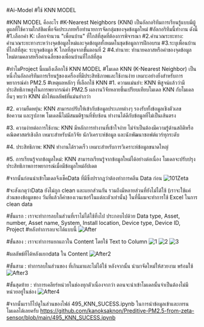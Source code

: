 #Ai-Model
#ใช้ KNN MODEL

#KNN MODEL คืออะไร
#K-Nearest Neighbors (KNN) เป็นอัลกอริทึมการเรียนรู้แบบมีผู้ดูแลที่ใช้ความใกล้ชิดเพื่อจัดประเภทหรือทำนายการจัดกลุ่มของจุดข้อมูลใหม่
#อัลกอริทึมนี้ทำงาน ดังนี้
#1.เลือกค่า K: เลือกจำนวน "เพื่อนบ้าน" ที่ใกล้ที่สุดที่ต้องการพิจารณา
#2.คำนวณระยะทาง: คำนวณระยะทางระหว่างจุดข้อมูลใหม่และจุดข้อมูลทั้งหมดในชุดข้อมูลการฝึกอบรม
#3.ระบุเพื่อนบ้านที่ใกล้ที่สุด: ระบุจุดข้อมูล K ใกลที่สุดจากขั้นตอนที่ 2
#4.ทำนาย: ทำนายคลาสหรือค่าของจุดข้อมูลใหม่ตามคลาสหรือค่าเฉลี่ยของเพื่อนบ้านที่ใกล้ที่สุด

#ทำไมProject นี้ผมถึงเลือกใช้ KNN MODEL
#โมเดล KNN (K-Nearest Neighbor) เป็นหนึ่งในอัลกอริทึมการเรียนรู้ของเครื่องที่มีประสิทธิภาพและใช้งานง่าย เหมาะอย่างยิ่งสำหรับการพยากรณ์ค่า PM2.5
#เหตุผลหลักๆ ที่เลือกใช้ KNN 
#1. ความแม่นยำ: KNN พิสูจน์แล้วว่ามีประสิทธิภาพสูงในการพยากรณ์ค่า PM2.5 ผลงานวิจัยหลายชิ้นเปรียบเทียบโมเดล KNN กับโมเดลอื่นๆ พบว่า KNN มักให้ผลลัพธ์ที่แม่นยำกว่า

#2. ความยืดหยุ่น: KNN สามารถปรับให้เข้ากับข้อมูลประเภทต่างๆ รองรับทั้งข้อมูลเชิงตัวเลข ข้อความ และรูปภาพ โมเดลนี้ไม่มีสมมติฐานที่ซับซ้อน ทำงานได้ดีกับข้อมูลที่ไม่เป็นเส้นตรง

#3. ความง่ายต่อการใช้งาน: KNN มีหลักการทำงานที่เข้าใจง่าย ไม่จำเป็นต้องมีความรู้ด้านสถิติหรือคณิตศาสตร์เชิงลึก เหมาะสำหรับนักวิจัย นักวิเคราะห์ข้อมูล และนักพัฒนาซอฟต์แวร์ทุกระดับ

#4. ประสิทธิภาพ: KNN ทำงานได้รวดเร็ว เหมาะสำหรับการวิเคราะห์ข้อมูลขนาดใหญ่

#5. การเรียนรู้จากข้อมูลใหม่: KNN สามารถเรียนรู้จากข้อมูลใหม่ได้อย่างต่อเนื่อง โมเดลจะปรับปรุงประสิทธิภาพการพยากรณ์เมื่อมีข้อมูลใหม่อัปเดต

#จากนั้นก่อนนำเข้าโมเดลจึงเช็คData ที่มีซึ่งปรากฎว่าต้องทำการคลีน Data ก่อน
![101Zeta](https://github.com/kanoksaknon/Preditive-PM2.5-from-zeta-sensor/assets/163635486/223011b4-28e4-4568-b9d1-1e2b1d63d329)

#จะสังเกตุว่าData ยังไม่ภูก clean และแยกส่วนกัน รวมถึงมีหลายส่วนที่ยังไม่ได้ใช้ (เราจะใช้แค่ส่วนของข้อมูลของ วันที่แล้วก็ค่าของเวนเซอร์ในแต่ละตัวเท่านั้น) ในที่นี้ผมจะทำการใช้ Excel ในการ clean data

#ขั้นแรก :  เราจะทำการลบในส่วนที่เราไม่ได้ใช้ทิ้งไป ประกอบไปด้วย Data type, Asset, number, Asset name, System, Install location, Device type, Device ID, Project
#หลังทำการลบจะได้แบบนี้
![After](https://github.com/kanoksaknon/Preditive-PM2.5-from-zeta-sensor/assets/163635486/e3781f14-0979-4c38-85dc-1c9f25b36dca)

#ขั้นสอง :  เราจะทำการแยกแถวใน Content โดยใช้ Text to Column
![1](https://github.com/kanoksaknon/Preditive-PM2.5-from-zeta-sensor/assets/163635486/66540828-2700-4328-b9b5-1ac4be1649d1)
![2](https://github.com/kanoksaknon/Preditive-PM2.5-from-zeta-sensor/assets/163635486/96471371-093f-4d6c-86ea-8cad3eb2677b)
![3](https://github.com/kanoksaknon/Preditive-PM2.5-from-zeta-sensor/assets/163635486/02fec3a7-dfe8-4a2a-ab8b-fe1715e11c39)

#ผลลัพธ์ที่ได้หลังแยกdata ใน Content
![After2](https://github.com/kanoksaknon/Preditive-PM2.5-from-zeta-sensor/assets/163635486/5cace752-92de-45b5-bf30-569ed14a4e1b)

#ขั้นสาม : ทำการลบในส่วนของ ที่เกินมาและไม่ได้ใช้ หลังจากนั้น นำมาจัดใหม่ให้สวยงาม พร้อมใช้
![After3](https://github.com/kanoksaknon/Preditive-PM2.5-from-zeta-sensor/assets/163635486/c722ef12-5a91-4dee-8a0c-42836472514b)

#ขั้นสุดท้าย : ทำการเคลียร์หน่วยในช่องทุกตัวเนื่องจากว่า ตอนจะนำเข้าโมเดลนั้นจำเป็นต้องไม่มีหน่วยอยู่ในช่อง
![After4](https://github.com/kanoksaknon/Preditive-PM2.5-from-zeta-sensor/assets/163635486/d88d7f0b-a639-419b-8dac-f20cd581a5ea)

#จากนั้นเราก็ไปดูในส่วนของไฟล์ 495_KNN_SUCESS.ipynb ในการนำข้อมูลเข้าและเทรนโมเดลได้เลยครับ
https://github.com/kanoksaknon/Preditive-PM2.5-from-zeta-sensor/blob/main/495_KNN_SUCESS.ipynb



